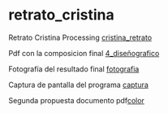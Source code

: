 # retrato_cristina
Retrato Cristina Processing
[cristina_retrato](cristina.pde)

Pdf con la composicion final [4_diseñografico](clase_navalon.pdf)

Fotografía del resultado final [fotografia](resultado_final.JPG)

Captura de pantalla del programa [captura](captura_processing_clasenavalon.pdf)

Segunda propuesta documento pdf[color](segunda_propuesta.JPG)
